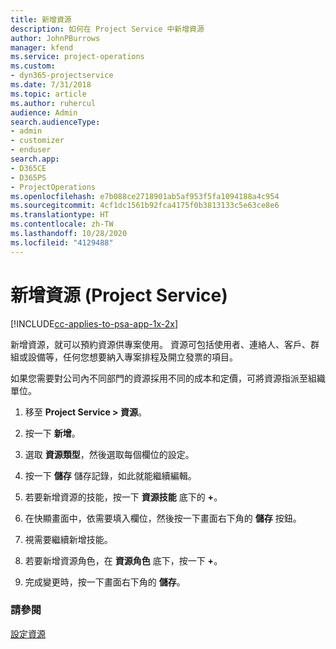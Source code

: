 ```yaml
---
title: 新增資源
description: 如何在 Project Service 中新增資源
author: JohnPBurrows
manager: kfend
ms.service: project-operations
ms.custom:
- dyn365-projectservice
ms.date: 7/31/2018
ms.topic: article
ms.author: ruhercul
audience: Admin
search.audienceType:
- admin
- customizer
- enduser
search.app:
- D365CE
- D365PS
- ProjectOperations
ms.openlocfilehash: e7b088ce2718901ab5af953f5fa1094188a4c954
ms.sourcegitcommit: 4cf1dc1561b92fca4175f0b3813133c5e63ce8e6
ms.translationtype: HT
ms.contentlocale: zh-TW
ms.lasthandoff: 10/28/2020
ms.locfileid: "4129488"
---
```

# <a name="add-resources-project-service"></a>新增資源 (Project Service)

[!INCLUDE[cc-applies-to-psa-app-1x-2x](../includes/cc-applies-to-psa-app-1x-2x.md)]

新增資源，就可以預約資源供專案使用。 資源可包括使用者、連絡人、客戶、群組或設備等，任何您想要納入專案排程及開立發票的項目。  
  
如果您需要對公司內不同部門的資源採用不同的成本和定價，可將資源指派至組織單位。  
  
1.  移至 **Project Service > 資源**。  
  
2.  按一下 **新增**。  
  
3.  選取 **資源類型**，然後選取每個欄位的設定。  
  
4.  按一下 **儲存** 儲存記錄，如此就能繼續編輯。  
  
5.  若要新增資源的技能，按一下 **資源技能** 底下的 **+**。  
  
6.  在快顯畫面中，依需要填入欄位，然後按一下畫面右下角的 **儲存** 按鈕。  
  
7.  視需要繼續新增技能。  
  
8.  若要新增資源角色，在 **資源角色** 底下，按一下 **+**。  
  
9. 完成變更時，按一下畫面右下角的 **儲存**。  
  
### <a name="see-also"></a>請參閱  
 [設定資源](../psa/set-up-resources.md)
